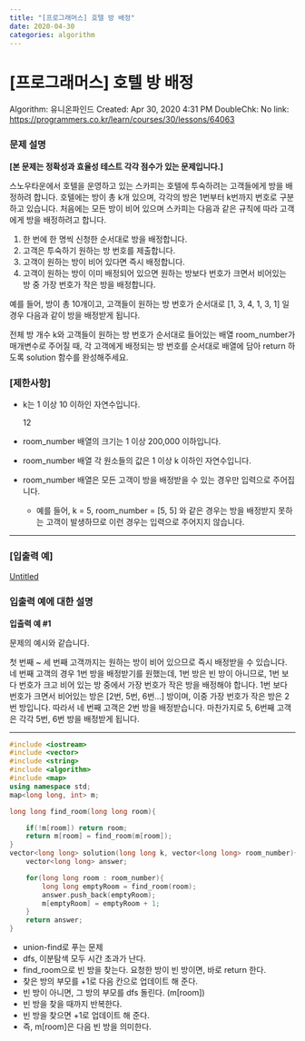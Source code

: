 ```yaml
---
title: "[프로그래머스] 호텔 방 배정"
date: 2020-04-30
categories: algorithm
---
```


# [프로그래머스] 호텔 방 배정

Algorithm: 유니온파인드
Created: Apr 30, 2020 4:31 PM
DoubleChk: No
link: https://programmers.co.kr/learn/courses/30/lessons/64063

### **문제 설명**

**[본 문제는 정확성과 효율성 테스트 각각 점수가 있는 문제입니다.]**

스노우타운에서 호텔을 운영하고 있는 스카피는 호텔에 투숙하려는 고객들에게 방을 배정하려 합니다. 호텔에는 방이 총 k개 있으며, 각각의 방은 1번부터 k번까지 번호로 구분하고 있습니다. 처음에는 모든 방이 비어 있으며 스카피는 다음과 같은 규칙에 따라 고객에게 방을 배정하려고 합니다.

1. 한 번에 한 명씩 신청한 순서대로 방을 배정합니다.
2. 고객은 투숙하기 원하는 방 번호를 제출합니다.
3. 고객이 원하는 방이 비어 있다면 즉시 배정합니다.
4. 고객이 원하는 방이 이미 배정되어 있으면 원하는 방보다 번호가 크면서 비어있는 방 중 가장 번호가 작은 방을 배정합니다.

예를 들어, 방이 총 10개이고, 고객들이 원하는 방 번호가 순서대로 [1, 3, 4, 1, 3, 1] 일 경우 다음과 같이 방을 배정받게 됩니다.

전체 방 개수 k와 고객들이 원하는 방 번호가 순서대로 들어있는 배열 room_number가 매개변수로 주어질 때, 각 고객에게 배정되는 방 번호를 순서대로 배열에 담아 return 하도록 solution 함수를 완성해주세요.

### **[제한사항]**

- k는 1 이상 10 이하인 자연수입니다.

    12

- room_number 배열의 크기는 1 이상 200,000 이하입니다.
- room_number 배열 각 원소들의 값은 1 이상 k 이하인 자연수입니다.
- room_number 배열은 모든 고객이 방을 배정받을 수 있는 경우만 입력으로 주어집니다.
    - 예를 들어, k = 5, room_number = [5, 5] 와 같은 경우는 방을 배정받지 못하는 고객이 발생하므로 이런 경우는 입력으로 주어지지 않습니다.

---

### **[입출력 예]**

[Untitled](Untitled/Untitled%20Database.csv)

### **입출력 예에 대한 설명**

**입출력 예 #1**

문제의 예시와 같습니다.

첫 번째 ~ 세 번째 고객까지는 원하는 방이 비어 있으므로 즉시 배정받을 수 있습니다. 네 번째 고객의 경우 1번 방을 배정받기를 원했는데, 1번 방은 빈 방이 아니므로, 1번 보다 번호가 크고 비어 있는 방 중에서 가장 번호가 작은 방을 배정해야 합니다. 1번 보다 번호가 크면서 비어있는 방은 [2번, 5번, 6번...] 방이며, 이중 가장 번호가 작은 방은 2번 방입니다. 따라서 네 번째 고객은 2번 방을 배정받습니다. 마찬가지로 5, 6번째 고객은 각각 5번, 6번 방을 배정받게 됩니다.

---

```cpp
#include <iostream>
#include <vector>
#include <string>
#include <algorithm>
#include <map>
using namespace std;
map<long long, int> m;

long long find_room(long long room){

    if(!m[room]) return room;
    return m[room] = find_room(m[room]);
}
vector<long long> solution(long long k, vector<long long> room_number){
    vector<long long> answer;

    for(long long room : room_number){
        long long emptyRoom = find_room(room);
        answer.push_back(emptyRoom);
        m[emptyRoom] = emptyRoom + 1;
    }
    return answer;
}
```

- union-find로 푸는 문제
- dfs, 이분탐색 모두 시간 초과가 난다.
- find_room으로 빈 방을 찾는다. 요청한 방이 빈 방이면, 바로 return 한다.
- 찾은 방의 부모를 +1로 다음 칸으로 업데이트 해 준다.
- 빈 방이 아니면, 그 방의 부모를 dfs 돌린다. (m[room])
- 빈 방을 찾을 때까지 반복한다.
- 빈 방을 찾으면 +1로 업데이트 해 준다.
- 즉, m[room]은 다음 빈 방을 의미한다.